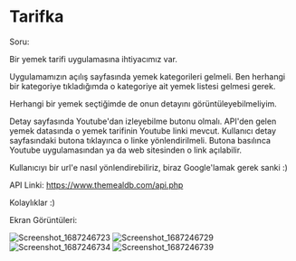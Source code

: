 # Tarifka

Soru: 

Bir yemek tarifi uygulamasına ihtiyacımız var.

Uygulamamızın açılış sayfasında yemek kategorileri gelmeli. Ben herhangi bir kategoriye tıkladığımda o kategoriye ait yemek listesi gelmesi gerek.

Herhangi bir yemek seçtiğimde de onun detayını görüntüleyebilmeliyim.

Detay sayfasında Youtube'dan izleyebilme butonu olmalı. API'den gelen yemek datasında o yemek tarifinin Youtube linki mevcut. Kullanıcı detay sayfasındaki butona tıklayınca o linke yönlendirilmeli. Butona basılınca Youtube uygulamasından ya da web sitesinden o link açılabilir.

Kullanıcıyı bir url'e nasıl yönlendirebiliriz, biraz Google'lamak gerek sanki :)

API Linki: https://www.themealdb.com/api.php

Kolaylıklar :)

Ekran Görüntüleri:

![Screenshot_1687246723](https://github.com/yusufcandmrz/tarifka/assets/93606208/19e2ac0c-9939-417b-9304-58101d5a5311)
![Screenshot_1687246729](https://github.com/yusufcandmrz/tarifka/assets/93606208/4259cd8d-fba6-40ea-a48a-c8e36ce731c8)
![Screenshot_1687246734](https://github.com/yusufcandmrz/tarifka/assets/93606208/38941b03-0964-4844-86d5-81e4d920d85c)
![Screenshot_1687246739](https://github.com/yusufcandmrz/tarifka/assets/93606208/c0c345f5-7910-4bed-9021-aaf6d939a690)
